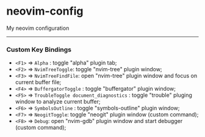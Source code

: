 # neovim-config
My neovim configuration

---

### Custom Key Bindings

- `<F1>` => `Alpha` : toggle "alpha" plugin tab;
- `<F2>` => `NvimTreeToggle`: toggle "nvim-tree" plugin window;
- `<F3>` => `NvimTreeFindFile`: open "nvim-tree" plugin window and focus on current buffer file;
- `<F4>` => `BuffergatorToggle` : toggle "buffergator" plugin window;
- `<F5>` => `TroubleToggle document_diagnostics` : toggle "trouble" pluging window to analyze current buffer;
- `<F6>` => `SymbolsOutline` : toggle "symbols-outline" plugin window;
- `<F7>` => `NeogitToggle`: toggle "neogit" plugin window (custom command);
- `<F8>` => `Debug`: open "nvim-gdb" plugin window and start debugger (custom command);
